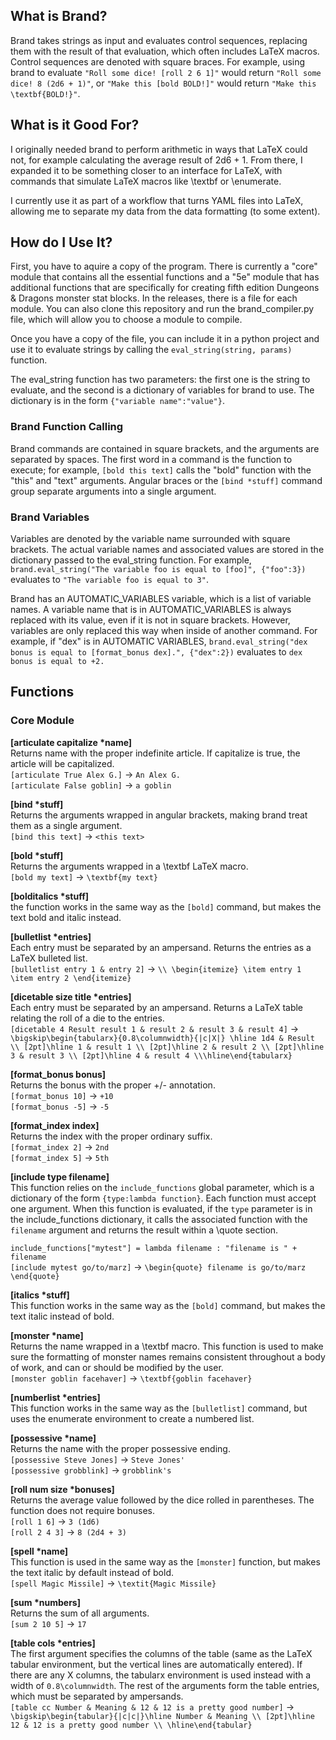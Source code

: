 ## What is Brand?

Brand takes strings as input and evaluates control sequences, replacing them with the result of that evaluation, which often includes LaTeX macros. Control sequences are denoted with square braces. For example, using brand to evaluate `"Roll some dice! [roll 2 6 1]"` would return `"Roll some dice! 8 (2d6 + 1)"`, or `"Make this [bold BOLD!]"` would return `"Make this \textbf{BOLD!}"`.

## What is it Good For?

I originally needed brand to perform arithmetic in ways that LaTeX could not, for example calculating the average result of 2d6 + 1. From there, I expanded it to be something closer to an interface for LaTeX, with commands that simulate LaTeX macros like \textbf or \enumerate.

I currently use it as part of a workflow that turns YAML files into LaTeX, allowing me to separate my data from the data formatting (to some extent).

## How do I Use It?

First, you have to aquire a copy of the program. There is currently a "core" module that contains all the essential functions and a "5e" module that has additional functions that are specifically for creating fifth edition Dungeons & Dragons monster stat blocks. In the releases, there is a file for each module. You can also clone this repository and run the brand_compiler.py file, which will allow you to choose a module to compile.

Once you have a copy of the file, you can include it in a python project and use it to evaluate strings by calling the `eval_string(string, params)` function.

The eval_string function has two parameters: the first one is the string to evaluate, and the second is a dictionary of variables for brand to use. The dictionary is in the form `{"variable name":"value"}`.

### Brand Function Calling
Brand commands are contained in square brackets, and the arguments are separated by spaces. The first word in a command is the function to execute; for example, `[bold this text]` calls the "bold" function with the "this" and "text" arguments. Angular braces or the `[bind *stuff]` command group separate arguments into a single argument.

### Brand Variables
Variables are denoted by the variable name surrounded with square brackets. The actual variable names and associated values are stored in the dictionary passed to the eval_string function. For example, `brand.eval_string("The variable foo is equal to [foo]", {"foo":3})` evaluates to `"The variable foo is equal to 3"`.

Brand has an AUTOMATIC_VARIABLES variable, which is a list of variable names. A variable name that is in AUTOMATIC_VARIABLES is always replaced with its value, even if it is not in square brackets. However, variables are only replaced this way when inside of another command. For example, if "dex" is in AUTOMATIC VARIABLES, `brand.eval_string("dex bonus is equal to [format_bonus dex].", {"dex":2})` evaluates to `dex bonus is equal to +2.`

## Functions

### Core Module

**[articulate capitalize \*name]**\
Returns name with the proper indefinite article. If capitalize is true, the article will be capitalized.\
`[articulate True Alex G.]` -> `An Alex G.`\
`[articulate False goblin]` -> `a goblin`

**[bind \*stuff]**\
Returns the arguments wrapped in angular brackets, making brand treat them as a single argument.\
`[bind this text]` -> `<this text>`

**[bold \*stuff]**\
Returns the arguments wrapped in a \textbf LaTeX macro.\
`[bold my text]` -> `\textbf{my text}`

**[bolditalics \*stuff]**\
the function works in the same way as the `[bold]` command, but makes the text bold and italic instead.

**[bulletlist \*entries]**\
Each entry must be separated by an ampersand. Returns the entries as a LaTeX bulleted list.\
`[bulletlist entry 1 & entry 2]` -> `\\ \begin{itemize} \item entry 1 \item entry 2 \end{itemize}`

**[dicetable size title \*entries]**\
Each entry must be separated by an ampersand. Returns a LaTeX table relating the roll of a die to the entries.\
`[dicetable 4 Result result 1 & result 2 & result 3 & result 4]` -> \
`\bigskip\begin{tabularx}{0.8\columnwidth}{|c|X|} \hline 1d4 & Result \\ [2pt]\hline 1 & result 1 \\ [2pt]\hline 2 & result 2 \\ [2pt]\hline 3 & result 3 \\ [2pt]\hline 4 & result 4 \\\hline\end{tabularx}`

**[format_bonus bonus]**\
Returns the bonus with the proper +/- annotation.\
`[format_bonus 10]` -> `+10`\
`[format_bonus -5]` -> `-5`

**[format_index index]**\
Returns the index with the proper ordinary suffix.\
`[format_index 2]` -> `2nd`\
`[format_index 5]` -> `5th`

**[include type filename]**\
This function relies on the `include_functions` global parameter, which is a dictionary of the form `{type:lambda function}`. Each function must accept one argument. When this function is evaluated, if the `type` parameter is in the include_functions dictionary, it calls the associated function with the `filename` argument and returns the result within a \quote section.

`include_functions["mytest"] = lambda filename : "filename is " + filename`\
`[include mytest go/to/marz]` -> `\begin{quote} filename is go/to/marz \end{quote}`

**[italics \*stuff]**\
This function works in the same way as the `[bold]` command, but makes the text italic instead of bold.

**[monster \*name]**\
Returns the name wrapped in a \textbf macro. This function is used to make sure the formatting of monster names remains consistent throughout a body of work, and can or should be modified by the user.\
`[monster goblin facehaver]` -> `\textbf{goblin facehaver}`

**[numberlist \*entries]**\
This function works in the same way as the `[bulletlist]` command, but uses the enumerate environment to create a numbered list.

**[possessive \*name]**\
Returns the name with the proper possessive ending.\
`[possessive Steve Jones]` -> `Steve Jones'`\
`[possessive grobblink]` -> `grobblink's`

**[roll num size \*bonuses]**\
Returns the average value followed by the dice rolled in parentheses. The function does not require bonuses.\
`[roll 1 6]` -> `3 (1d6)`\
`[roll 2 4 3]` -> `8 (2d4 + 3)`

**[spell \*name]**\
This function is used in the same way as the `[monster]` function, but makes the text italic by default instead of bold.\
`[spell Magic Missile]` -> `\textit{Magic Missile}`

**[sum \*numbers]**\
Returns the sum of all arguments.\
`[sum 2 10 5]` -> `17`

**[table cols \*entries]**\
The first argument specifies the columns of the table (same as the LaTeX tabular environment, but the vertical lines are automatically entered). If there are any X columns, the tabularx environment is used instead with a width of `0.8\columnwidth`. The rest of the arguments form the table entries, which must be separated by ampersands.\
`[table cc Number & Meaning & 12 & 12 is a pretty good number]` ->
`\bigskip\begin{tabular}{|c|c|}\hline Number & Meaning \\ [2pt]\hline 12 & 12 is a pretty good number \\ \hline\end{tabular}`
